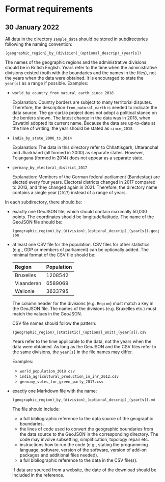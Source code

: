 # Format requirements

## 30 January 2022

All data in the directory `sample_data` should be stored in subdirectories
following the naming convention:

`(geographic_region)_by_(division)_(optional_descrip)_(year[s])`

The names of the geographic regions and the administrative divisions should be
in British English.
Years refer to the time when the administrative divisions existed (both with
the boundaries and the names in the files), not the years when the data were
obtained.
It is encouraged to state the `year[s]` as a range if possible.
Examples:

- `world_by_country_from_natural_earth_since_2018`

  Explanation:
  Country borders are subject to many territorial disputes.
  Therefore, the description `from_natural_earth` is needed to indicate the
  data source.
  The go-cart.io project does not adopt a political stance on the borders
  shown.
  The latest change in the data was in 2018, when Eswatini adopted its current
  name.
  Because the data are up-to-date at the time of writing, the year should be
  stated as `since_2018`.
- `india_by_state_2000_to_2014`

  Explanation:
  The data in this directory refer to Chhattisgarh, Uttaranchal and Jharkhand
  (all formed in 2000) as separate states.
  However, Telangana (formed in 2014) does not appear as a separate state.
- `germany_by_electoral_district_2017`

  Explanation:
  Members of the German federal parliament (Bundestag) are elected every
  four years.
  Electoral districts changed in 2017 compared to 2013, and they changed again
  in 2021.
  Therefore, the directory name contains a single year (`2017`) instead of a
  range of years.

In each subdirectory, there should be:

- exactly one GeoJSON file, which should contain maximally 50,000 points.
  The coordinates should be longitude/latitude.
  The name of the GeoJSON file should be:

  `(geographic_region)_by_(division)_(optional_descrip)_(year[s]).geojson`
- at least one CSV file for the population.
  CSV files for other statistics (e.g., GDP or members of parliament) can be
  optionally added.
  The minimal format of the CSV file should be:

  | Region     | Population |
  | :--------- | :--------- |
  | Bruxelles  | 1208542    |
  | Vlaanderen | 6589069    |
  | Wallonie   | 3633795    |

  The column header for the divisions (e.g. `Region`) must match a key in the
  GeoJSON file.
  The names of the divisions (e.g. Bruxelles etc.) must match the values in
  the GeoJSON.

  CSV file names should follow the pattern:

  `(geographic_region)_(statistic)_(optional_unit)_(year[s]).csv`

  Years refer to the time applicable to the data, not the years when the data
  were obtained.
  As long as the GeoJSON and the CSV files refer to the same divisions, the
  `year[s]` in the file names may differ.

  Examples:

    * `world_population_2018.csv`
    * `india_agricultural_production_in_inr_2012.csv`
    * `germany_votes_for_green_party_2017.csv`
- exactly one Markdown file with the name:

  `(geographic_region)_by_(division)_(optional_descrip)_(year[s]).md`

  The file should include:
    * a full bibliographic reference to the data source of the geographic
      boundaries.
    * the lines of code used to convert the geographic boundaries from the
      data source to the GeoJSON in the corresponding directory.
      The code may involve subsetting, simplification, topology repair etc.
    * instructions how to run the code (e.g., stating the programming
      language, software, version of the software, version of add-on packages
      and additional files needed).
    * a full bibliographic reference to the data in the CSV file(s).

  If data are sourced from a website, the date of the download should be
  included in the reference.
